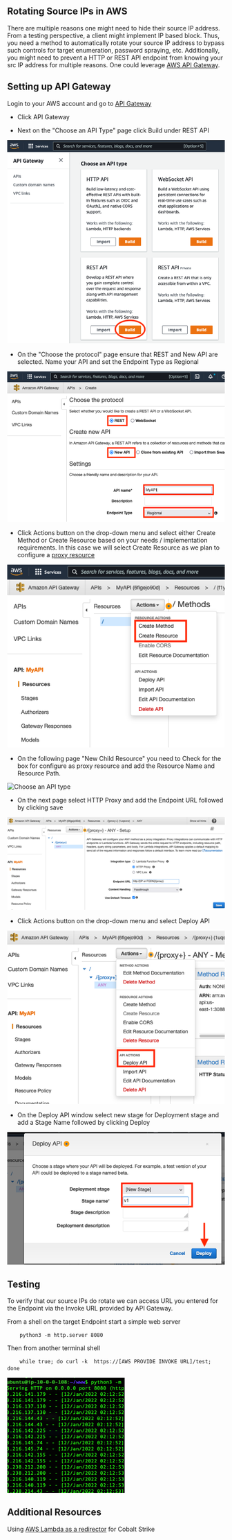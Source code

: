 
## Rotating Source IPs in AWS
There are multiple reasons one might need to hide their source IP address. From a testing perspective, a client might implement IP based block. Thus, you need a method to automatically rotate your source IP address to bypass such controls for target enumeration, password spraying, etc. Additionally, you might need to prevent a HTTP or REST API endpoint from knowing your src IP address for multiple reasons. One could leverage [AWS API Gateway](https://aws.amazon.com/api-gateway/).

## Setting up API Gateway
Login to your AWS account and go to [API Gateway](https://console.aws.amazon.com/apigateway/)

* Click API Gateway 

* Next on the "Choose an API Type" page click Build under REST API

![Choose an API type](ChooseAPItype.png)

* On the "Choose the protocol" page ensure that REST and New API are selected.  Name your API and set the Endpoint Type as Regional

![Choose an API type](ChooseProtocol.png)

* Click Actions button on the drop-down menu and select either Create Method or Create Resource based on your needs / implementation requirements.  In this case we will select Create Resource as we plan to configure a [proxy resource](https://docs.aws.amazon.com/apigateway/latest/developerguide/api-gateway-set-up-simple-proxy.html#api-gateway-proxy-resource%3Ficmpid=docs_apigateway_console) 

![Choose an API type](Actions.png)

* On the following page "New Child Resource" you need to Check for the box for configure as proxy resource and add the Resource Name and Resource Path.

![Choose an API type](images/ChildResource.jpg)

* On the next page select HTTP Proxy and add the Endpoint URL followed by clicking save

![Choose an API type](proxy.png)

* Click Actions button on the drop-down menu and select Deploy API

![Choose an API type](deploy.png)

* On the Deploy API window select new stage for Deployment stage and add a Stage Name followed by clicking Deploy

![Choose an API type](stage.png)

## Testing 
To verify that our source IPs do rotate we can access URL you entered for the Endpoint via the Invoke URL provided by API Gateway.

From a shell on the target Endpoint start a simple web server
        
        python3 -m http.server 8080

Then from another terminal shell 

        while true; do curl -k  https://[AWS PROVIDE INVOKE URL]/test; done
![Choose an API type](rotate.png)

## Additional Resources
Using [AWS Lambda as a redirector](https://blog.xpnsec.com/aws-lambda-redirector/) for Cobalt Strike
